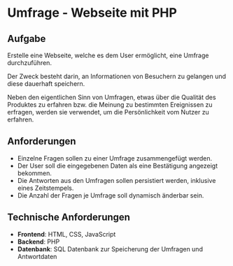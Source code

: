 # Umfrage - Webseite mit PHP

## Aufgabe

Erstelle eine Webseite, welche es dem User ermöglicht, eine Umfrage durchzuführen.

Der Zweck besteht darin, an Informationen von Besuchern zu gelangen und diese dauerhaft speichern.

Neben den eigentlichen Sinn von Umfragen, etwas über die Qualität des Produktes zu erfahren bzw. die Meinung zu bestimmten Ereignissen zu erfragen, werden sie verwendet, um die Persönlichkeit vom Nutzer zu erfahren.

## Anforderungen

- Einzelne Fragen sollen zu einer Umfrage zusammengefügt werden.
- Der User soll die eingegebenen Daten als eine Bestätigung angezeigt bekommen.
- Die Antworten aus den Umfragen sollen persistiert werden, inklusive eines Zeitstempels.
- Die Anzahl der Fragen je Umfrage soll dynamisch änderbar sein.


## Technische Anforderungen

- **Frontend**: HTML, CSS, JavaScript
- **Backend**: PHP
- **Datenbank**: SQL Datenbank zur Speicherung der Umfragen und Antwortdaten
